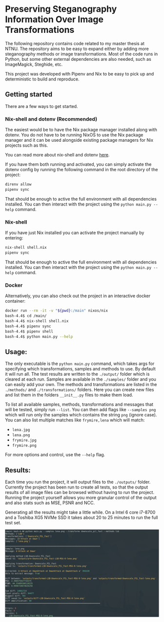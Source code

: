 # Preserving Steganography Information Over Image Transformations
The following repository contains code related to my master thesis at NTNU. The repository aims to be easy to expand either by adding more steganography methods or image transformations. Most of the code runs in Python, but some other external dependencies are also needed, such as ImageMagick, Steghide, etc. 

This project was developed with Pipenv and Nix to be easy to pick up and deterministic to build and reproduce.


## Getting started
There are a few ways to get started. 

### Nix-shell and dotenv (Recommended)
The easiest would be to have the Nix package manager installed along with dotenv. You do not have to be running NixOS to use the Nix package manager and it can be used alongside existing package managers for Nix projects such as this.

You can read more about nix-shell and dotenv [here](https://nixos.wiki/wiki/Development_environment_with_nix-shell).

If you have them both running and activated, you can simply activate the dotenv config by running the following command in the root directory of the project:
```bash
direnv allow
pipenv sync
```
That should be enough to active the full environment with all dependencies installed. You can then interact with the project using the `python main.py --help` command.

### Nix-shell
If you have just Nix installed you can activate the project manually by entering:
```bash
nix-shell shell.nix
pipenv sync
```
That should be enough to active the full environment with all dependencies installed. You can then interact with the project using the `python main.py --help` command.

### Docker
Alternatively, you can also check out the project in an interactive docker container:
```bash
docker run --rm -it -v "${pwd}:/main" nixos/nix
bash-4.4$ cd /main/
bash-4.4$ nix-shell shell.nix
bash-4.4$ pipenv sync
bash-4.4$ pipenv shell
bash-4.4$ python main.py --help
```

## Usage:
The only executable is the `python main.py` command, which takes args for specifying which transformations, samples and methods to use. By default it will run all. The test results are written to the `./output/` folder which is cleared at each run. Samples are available in the `./samples/` folder and you can easily add your own. The methods and transformations are listed in the `./methods/` and `./transformations/` folders. Here you can create new files and list them in the folders `__init__.py` files to make them load.

To list all available samples, methods, transformations and messages that will be tested, simply run `--list`. You can then add flags like `--samples png` which will run only the samples which contains the string `png` (ignore case). You can also list multiple matches like `frymire,lena` which will match:
* `lena.jpg`
* `lena.png`
* `frymire.jpg`
* `frymire.png`

For more options and control, use the `--help` flag.

## Results:
Each time you run the project, it will output files to the `./outputs/` folder. Currently the project has been run to create all tests, so that the output results of all image files can be browsed without having to run the project. Running the project yourself allows you more granular control of the output and also stats such as MSE, PSNR and NCC. 

Generating all the results might take a little while. On a Intel 6 core i7-8700 and a Toshiba XG5 NVMe SSD it takes about 20 to 25 minutes to run the full test set.

![Example output of using the library](./docs/example-screenshot.png)
